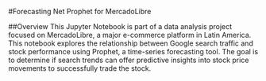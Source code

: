 #Forecasting Net Prophet for MercadoLibre

##Overview
This Jupyter Notebook is part of a data analysis project focused on 
MercadoLibre, a major e-commerce platform in Latin America. This notebook 
explores the relationship between Google search traffic and stock 
performance using Prophet, a time-series forecasting tool. The goal is to 
determine if search trends can offer predictive insights into stock price 
movements to successfully trade the stock.